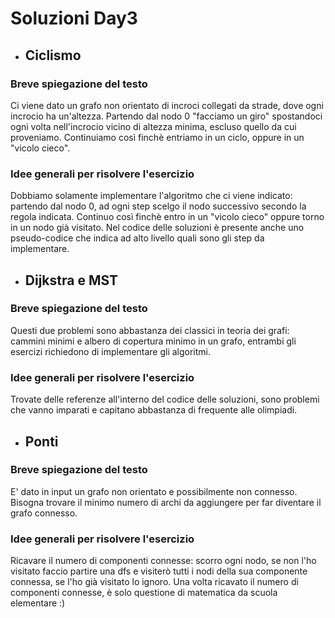 # Soluzioni Day3
* ## Ciclismo
### Breve spiegazione del testo
Ci viene dato un grafo non orientato di incroci collegati da strade, dove ogni incrocio ha un'altezza. Partendo dal nodo 0 "facciamo un giro" spostandoci ogni volta nell'incrocio vicino di altezza minima, escluso quello da cui proveniamo. Continuiamo così finchè entriamo in un ciclo, oppure in un "vicolo cieco".

### Idee generali per risolvere l'esercizio
Dobbiamo solamente implementare l'algoritmo che ci viene indicato: partendo dal nodo 0, ad ogni step scelgo il nodo successivo secondo la regola indicata. Continuo così finchè entro in un "vicolo cieco" oppure torno in un nodo già visitato.
Nel codice delle soluzioni è presente anche uno pseudo-codice che indica ad alto livello quali sono gli step da implementare.

* ## Dijkstra e MST
### Breve spiegazione del testo
Questi due problemi sono abbastanza dei classici in teoria dei grafi: cammini minimi e albero di copertura minimo in un grafo, entrambi gli esercizi richiedono di implementare gli algoritmi.

### Idee generali per risolvere l'esercizio
Trovate delle referenze all'interno del codice delle soluzioni, sono problemi che vanno imparati e capitano abbastanza di frequente alle olimpiadi.

* ## Ponti

### Breve spiegazione del testo
E' dato in input un grafo non orientato e possibilmente non connesso. Bisogna trovare il minimo numero di archi da aggiungere per far diventare il grafo connesso.

### Idee generali per risolvere l'esercizio
Ricavare il numero di componenti connesse: scorro ogni nodo, se non l'ho visitato faccio partire una dfs e visiterò tutti i nodi della sua componente connessa, se l'ho già visitato lo ignoro.
Una volta ricavato il numero di componenti connesse, è solo questione di matematica da scuola elementare :)


